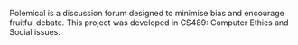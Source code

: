 Polemical is a discussion forum designed to minimise bias and encourage fruitful debate.
This project was developed in CS489: Computer Ethics and Social issues.
